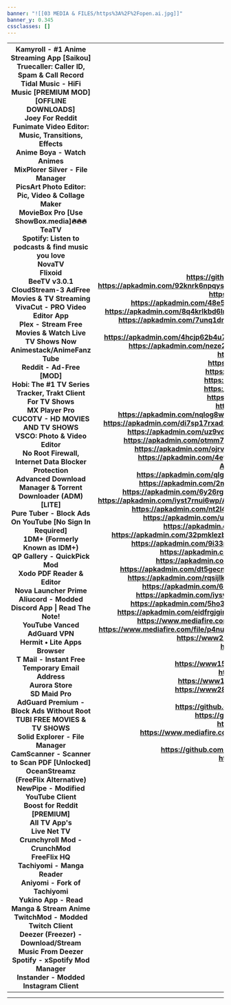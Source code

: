 ```yaml
---
banner: "![[03 MEDIA & FILES/https%3A%2F%2Fopen.ai.jpg]]"
banner_y: 0.345
cssclasses: []
---
```


| Kamyroll - #1 Anime Streaming App [Saikou]<br>Truecaller: Caller ID, Spam & Call Record<br>Tidal Music - HiFi Music [PREMIUM MOD][OFFLINE DOWNLOADS]<br>Joey For Reddit <br>Funimate Video Editor: Music, Transitions, Effects<br>Anime Boya - Watch Animes<br>MixPlorer Silver - File Manager<br>PicsArt Photo Editor: Pic, Video & Collage Maker<br>MovieBox Pro [Use ShowBox.media]🔥🔥🔥<br>TeaTV<br>Spotify: Listen to podcasts & find music you love<br>NovaTV<br>Flixoid<br>BeeTV v3.0.1<br>CloudStream-3 AdFree Movies & TV Streaming <br>VivaCut - PRO Video Editor App<br>Plex - Stream Free Movies & Watch Live TV Shows Now<br>Animestack/AnimeFanz Tube<br>Reddit - Ad-Free [MOD]<br>Hobi: The #1 TV Series Tracker, Trakt Client For TV Shows<br>MX Player Pro<br>CUCOTV - HD MOVIES AND TV SHOWS<br>VSCO: Photo & Video Editor<br>No Root Firewall, Internet Data Blocker Protection<br>Advanced Download Manager & Torrent Downloader (ADM) [LITE]<br>Pure Tuber - Block Ads On YouTube [No Sign In Required]<br>1DM+ (Formerly Known as IDM+)<br>QP Gallery - QuickPick Mod<br>Xodo PDF Reader & Editor<br>Nova Launcher Prime<br>Aliucord - Modded Discord App \| Read The Note!<br>YouTube Vanced<br>AdGuard VPN<br>Hermit • Lite Apps Browser<br>T Mail - Instant Free Temporary Email Address<br>Aurora Store<br>SD Maid Pro<br>AdGuard Premium - Block Ads Without Root<br>TUBI FREE MOVIES & TV SHOWS<br>Solid Explorer - File Manager<br>CamScanner - Scanner to Scan PDF [Unlocked]<br>OceanStreamz (FreeFlix Alternative)<br>NewPipe - Modified YouTube Client<br>Boost for Reddit [PREMIUM]<br>All TV App's<br>Live Net TV<br>Crunchyroll Mod - CrunchMod<br>FreeFlix HQ<br>Tachiyomi - Manga Reader<br>Aniyomi - Fork of Tachiyomi<br>Yukino App - Read Manga & Stream Anime<br>TwitchMod - Modded Twitch Client<br>Deezer (Freezer) - Download/Stream Music From Deezer<br>Spotify - xSpotify Mod Manager<br>Instander - Modded Instagram Client | https://github.com/saikou-app/saikou/releases<br>https://apkadmin.com/92knrk6npqys/Truecaller-Premium-v12.10.7_build_1210007-Mod.apk.html<br>https://dgdrive.xyz/5s40u7j13fk7<br>https://apkadmin.com/48e5oi95hg8e/JOEY-FOR-REDDIT-V2.0.4[PRO].apk.html<br>https://apkadmin.com/8q4krlkbd6ln/FUNIMATE-VIDEO-EDITOR-MAKER-V12.0[MOD].apk.html<br>https://apkadmin.com/7unq1dm346fx/Anime_Boya_v1.052-build-211227143047_Ad-Free_.apk.html<br>https://apkadmin.com/4hcjp62b4u76/MIXPLORER_SILVER_V6.57.6-Silver-B21121120.apk.html<br>https://apkadmin.com/neze2unizn03/Picsart_v18.7.3___ed_By_Stabiron_.apk.html<br>https://lnkw.co/MovieBoxPro<br>https://dropgalaxy.in/o6qfo3gfdi0j<br>https://dropgalaxy.in/3yvdxrqafwen<br>https://dropgalaxy.in/qvg94bx3vwqr<br>https://dropgalaxy.in/mrq4o7q61mvj<br>https://dropgalaxy.in/yv6fsjc4c4ss<br>https://lnkw.co/CloudStream3<br>https://apkadmin.com/nqlog8wd1pa2/VivaCut_v2.7.2__Unlocked_By_Stabiron_.apk.html<br>https://apkadmin.com/di7sp17rxadx/Plex-Premium-v8.26.2.29389_ARM64_APKS.me_.apk.html<br>https://apkadmin.com/uz9vddhxf2wl/AnimeFanz_Tube_v1.3.9_APKS.me_.apk.html<br>https://apkadmin.com/otmm7gdjmk9z/Reddit_ARM64_AD-FREE_APKS.me_.apk.html<br>https://apkadmin.com/ojrv4ebmxf36/Hobi_v2.1.6_ARM64_APKS.me_.apk.html<br>https://apkadmin.com/4eyyon5zeh85/MX-Player-Pro-v1.39.13-Mod_Lite-ARM64_APKS.me_.apk.html<br>https://apkadmin.com/qlgfflnwj6pp/Cucotv-v1.1.3_Mod_APKS.me_.apk.html<br>https://apkadmin.com/2mw4huv767nx/VSCO-X-v238_APKS.me_.apk.html<br>https://apkadmin.com/6y26rgdxg85s/Firewall_AI-Premium-v2.0_APKS.me_.apk.html<br>https://apkadmin.com/iyst7rnui6wp/Advanced_Download_Manager_V12.6.8__PRO__APKS.me_.html<br>https://apkadmin.com/nt2l4klsyz5h/Pure_Tuber_v3.1.8.101_APKS.me_.apk.html<br>https://apkadmin.com/uzgufbl40226/1DM__APKS.me__ARM64_.apk.html<br>https://apkadmin.com/bw4plf3rxxy3/QP.Gallery.8.6.apk.html<br>https://apkadmin.com/32pmklezb67a/Xodo_Docs-Pro-v7.1.10_ARM64[APKS.me].apk.html<br>https://apkadmin.com/9i33ppz8kuix/Nova7-Prime-v7.0.49_APKS.me_.apk.html<br>https://apkadmin.com/c58x4jvv9iy6/Installer-release.apk.html<br>https://apkadmin.com/81l8mnz89g1p/vanced-manager.apk.html<br>https://apkadmin.com/dt5gecnwinbr/AdGuard_VPN-Pro-v1.2.116_APKS.me_.apk.html<br>https://apkadmin.com/rqsijlk5rnww/Hermit_v19.3.1_b190301_APKS.me_.apk.html<br>https://apkadmin.com/60zxt49m8mlh/TMail-v2.5.1-_APKS.me_.apk.html<br>https://apkadmin.com/iysv995bfi5k/AuroraStore-nightly_APKS.me_.apk.html<br>https://apkadmin.com/5ho34073vyh0/SD_Maid_v5.1.9_Pro__APKS.me_.apk.html<br>https://apkadmin.com/eidfrgjgirfo/AdGuard-Premium-v4.0.65-Mod[APKS.me].apk.html<br>https://www.mediafire.com/file/6pi0bo4qy1fo8k0/Tubi_4.15.2_MOD.apk/file<br>https://www.mediafire.com/file/p4nuxtgvztrmxxe/Solid_Explorer-Full-v2.8.16_arm64-v8a.apk/file<br>https://www2.zippyshare.com/v/w8pmqZhL/file.html<br>https://oceanstreamz.com/<br>https://newpipe.net/<br>https://www15.zippyshare.com/v/s7R4H3aM/file.html<br>https://hifi2007reviews.com<br>https://www1.zippyshare.com/v/gwnLOJkx/file.html<br>https://www28.zippyshare.com/v/VtAgPOUN/file.html<br>Dev Stopped It<br>https://github.com/jays2kings/tachiyomiJ2K/releases<br>https://github.com/jmir1/aniyomi/releases<br>https://yukino-app.github.io/<br>https://www.mediafire.com/file/g0qgvy6l06rf1gf/TwitchMod_2.12.apk/file<br>https://freezer.life/<br>https://github.com/xManager-v2/xManager-Spotify/releases/<br>http://thedise.me/instander/ | Latest<br>V12.10.7<br>V2.53.0<br>2.0.4<br>V12<br>1.052<br>6.57.6<br>V18.7.3<br>11.0<br>v10.3.2R<br>v8.6.80.1014<br>v1.6.0b [AD-FREE]<br>1.8 [Ad-Free]<br>3.0.1<br>LATEST<br>2.7.2<br>v8.26.2.29389<br>1.3.9<br>2021.43.0<br>V2.1.6<br>V1.39.13<br>1.1.3<br>V238<br>V2<br>v12.6.8<br>v3.1.8.101<br>v15.2<br>8.6<br>V7.1.10<br>v7.0.49 [FINAL] [PRIME]<br>LATEST \| READ THE NOTES<br>V2.6.0<br>v1.2.116<br>v19.3.1<br> v2.5.1<br>v4.0.7 [20210902] [Nightly]<br>v5.1.9<br>v4.0.65ƞ<br>4.15.0<br>2.8.15<br>V5.49.0.20210720<br>N/A<br>LATEST<br>1.12.1<br><br>1.4<br>3.9.1.4<br>4.7.0<br>LATEST<br>Latest<br>LATEST<br>2.12<br>LATEST<br>Latest<br>Latest |
| ----------------------------------------------------------------------------------------------------------------------------------------------------------------------------------------------------------------------------------------------------------------------------------------------------------------------------------------------------------------------------------------------------------------------------------------------------------------------------------------------------------------------------------------------------------------------------------------------------------------------------------------------------------------------------------------------------------------------------------------------------------------------------------------------------------------------------------------------------------------------------------------------------------------------------------------------------------------------------------------------------------------------------------------------------------------------------------------------------------------------------------------------------------------------------------------------------------------------------------------------------------------------------------------------------------------------------------------------------------------------------------------------------------------------------------------------------------------------------------------------------------------------------------------------------------------------------------------------------------------------------------------------------------------------------------------------------------------------------------------------------------------------------------------------------------------------------------------------------------------------------------------------------------------------------------------------------------------------------- | -------------------------------------------------------------------------------------------------------------------------------------------------------------------------------------------------------------------------------------------------------------------------------------------------------------------------------------------------------------------------------------------------------------------------------------------------------------------------------------------------------------------------------------------------------------------------------------------------------------------------------------------------------------------------------------------------------------------------------------------------------------------------------------------------------------------------------------------------------------------------------------------------------------------------------------------------------------------------------------------------------------------------------------------------------------------------------------------------------------------------------------------------------------------------------------------------------------------------------------------------------------------------------------------------------------------------------------------------------------------------------------------------------------------------------------------------------------------------------------------------------------------------------------------------------------------------------------------------------------------------------------------------------------------------------------------------------------------------------------------------------------------------------------------------------------------------------------------------------------------------------------------------------------------------------------------------------------------------------------------------------------------------------------------------------------------------------------------------------------------------------------------------------------------------------------------------------------------------------------------------------------------------------------------------------------------------------------------------------------------------------------------------------------------------------------------------------------------------------------------------------------------------------------------------------------------------------------------------------------------------------------------------------------------------------------------------------------------------------------------------------------------------------------------------------------------------------------------------------------------------------------------------------------------------------------------------------------------------------------------------------------------------------------------------------------------------------------------------------------------------------------------------------------------------------------------------------------------------------------------------------------------------------------------------------------------------------------------------------------------------------------------------------------------------------------------------------------------------------------------------------------------------------------------- | ------------------------------------------------------------------------------------------------------------------------------------------------------------------------------------------------------------------------------------------------------------------------------------------------------------------------------------------------------------------------------------------------------------------------------------------------------------------------------------------------------------------------------------------------------------------------------------------------------------------------------------------------------- |
|                                                                                                                                                                                                                                                                                                                                                                                                                                                                                                                                                                                                                                                                                                                                                                                                                                                                                                                                                                                                                                                                                                                                                                                                                                                                                                                                                                                                                                                                                                                                                                                                                                                                                                                                                                                                                                                                                                                                                                               |                                                                                                                                                                                                                                                                                                                                                                                                                                                                                                                                                                                                                                                                                                                                                                                                                                                                                                                                                                                                                                                                                                                                                                                                                                                                                                                                                                                                                                                                                                                                                                                                                                                                                                                                                                                                                                                                                                                                                                                                                                                                                                                                                                                                                                                                                                                                                                                                                                                                                                                                                                                                                                                                                                                                                                                                                                                                                                                                                                                                                                                                                                                                                                                                                                                                                                                                                                                                                                                                                                                                              |                                                                                                                                                                                                                                                                                                                                                                                                                                                                                                                                                                                                                                                         |
|                                                                                                                                                                                                                                                                                                                                                                                                                                                                                                                                                                                                                                                                                                                                                                                                                                                                                                                                                                                                                                                                                                                                                                                                                                                                                                                                                                                                                                                                                                                                                                                                                                                                                                                                                                                                                                                                                                                                                                               |                                                                                                                                                                                                                                                                                                                                                                                                                                                                                                                                                                                                                                                                                                                                                                                                                                                                                                                                                                                                                                                                                                                                                                                                                                                                                                                                                                                                                                                                                                                                                                                                                                                                                                                                                                                                                                                                                                                                                                                                                                                                                                                                                                                                                                                                                                                                                                                                                                                                                                                                                                                                                                                                                                                                                                                                                                                                                                                                                                                                                                                                                                                                                                                                                                                                                                                                                                                                                                                                                                                                              |                                                                                                                                                                                                                                                                                                                                                                                                                                                                                                                                                                                                                                                         |
